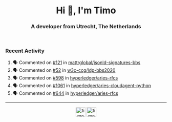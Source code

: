 <h1 align="center">Hi 👋, I'm Timo</h1>
<h3 align="center">A developer from Utrecht, The Netherlands</h3>
<br/>
<!-- https://github.com/rahuldkjain/github-profile-readme-generator --!>

<!--  <p align="left"><img src="https://github-readme-stats.vercel.app/api?username=timoglastra&show_icons=true&count_private=true&" alt="timoglastra" /></p> --!>

<!--
Github language stats
<p align="left"><img src="https://github-readme-stats.vercel.app/api/top-langs/?username=timoglastra&layout=compact" alt="timoglastra" /><p>
-->

<!-- Codestats language stats -->
<!-- <p align="left"><img src="https://codestats-readme.vercel.app/api/top-langs/?username=timoglastra&layout=compact&language_count=12" alt="timoglastra" /><p>    --!>
  
<h3>Recent Activity</h3>

<!--START_SECTION:activity-->
1. 🗣 Commented on [#121](https://github.com/mattrglobal/jsonld-signatures-bbs/issues/121) in [mattrglobal/jsonld-signatures-bbs](https://github.com/mattrglobal/jsonld-signatures-bbs)
2. 🗣 Commented on [#52](https://github.com/w3c-ccg/ldp-bbs2020/issues/52) in [w3c-ccg/ldp-bbs2020](https://github.com/w3c-ccg/ldp-bbs2020)
3. 🗣 Commented on [#598](https://github.com/hyperledger/aries-rfcs/issues/598) in [hyperledger/aries-rfcs](https://github.com/hyperledger/aries-rfcs)
4. 🗣 Commented on [#1061](https://github.com/hyperledger/aries-cloudagent-python/issues/1061) in [hyperledger/aries-cloudagent-python](https://github.com/hyperledger/aries-cloudagent-python)
5. 🗣 Commented on [#644](https://github.com/hyperledger/aries-rfcs/issues/644) in [hyperledger/aries-rfcs](https://github.com/hyperledger/aries-rfcs)
<!--END_SECTION:activity-->

---

<p align="center">
<a href="https://twitter.com/timoglastra" target="blank"><img align="center" src="https://cdn.jsdelivr.net/npm/simple-icons@3.0.1/icons/twitter.svg" alt="timoglastra" height="30" width="30" /></a>
<a href="https://linkedin.com/in/timoglastra" target="blank"><img align="center" src="https://cdn.jsdelivr.net/npm/simple-icons@3.0.1/icons/linkedin.svg" alt="timoglastra" height="30" width="30" /></a>
</p>



